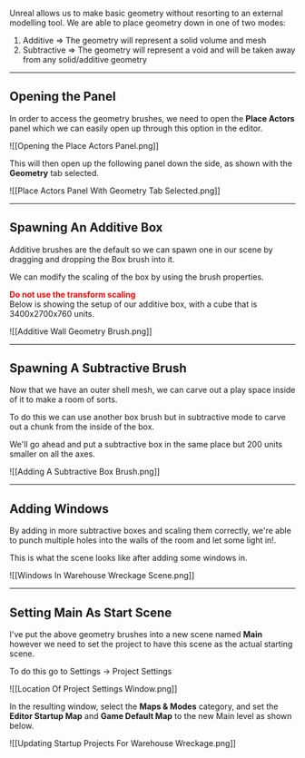 Unreal allows us to make basic geometry without resorting to an external modelling tool. We are able to place geometry down in one of two modes:

1. Additive => The geometry will represent a solid volume and mesh
2. Subtractive => The geometry will represent a void and will be taken away from any solid/additive geometry

---
## Opening the Panel

In order to access the geometry brushes, we need to open the **Place Actors** panel which we can easily open up through this option in the editor.

![[Opening the Place Actors Panel.png]]

This will then open up the following panel down the side, as shown with the **Geometry** tab selected.

![[Place Actors Panel With Geometry Tab Selected.png]]

---
## Spawning An Additive Box

Additive brushes are the default so we can spawn one in our scene by dragging and dropping the Box brush into it.

We can modify the scaling of the box by using the brush properties.
**<div style="color:red;">Do not use the transform scaling</div>**
Below is showing the setup of our additive box, with a cube that is 3400x2700x760 units.

![[Additive Wall Geometry Brush.png]]

---
## Spawning A Subtractive Brush

Now that we have an outer shell mesh, we can carve out a play space inside of it to make a room of sorts.

To do this we can use another box brush but in subtractive mode to carve out a chunk from the inside of the box.

We'll go ahead and put a subtractive box in the same place but 200 units smaller on all the axes.

![[Adding A Subtractive Box Brush.png]]

---
## Adding Windows

By adding in more subtractive boxes and scaling them correctly, we're able to punch multiple holes into the walls of the room and let some light in!.

This is what the scene looks like after adding some windows in.

![[Windows In Warehouse Wreckage Scene.png]]

---
## Setting Main As Start Scene

I've put the above geometry brushes into a new scene named **Main** however we need to set the project to have this scene as the actual starting scene.

To do this go to Settings -> Project Settings

![[Location Of Project Settings Window.png]]

In the resulting window, select the **Maps & Modes** category, and set the **Editor Startup Map** and **Game Default Map** to the new Main level as shown below.

![[Updating Startup Projects For Warehouse Wreckage.png]]
